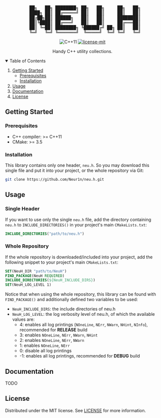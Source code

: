 <!------------------------------------------------------------------ HEADER -->
<pre align="center">
  ██╗   ██╗ ████████╗ ██╗   ██╗     ██╗   ██╗
  ████╗ ██║ ██╔═════╝ ██║   ██║     ██║   ██║
  ██╔██╗██║ ██████╗   ██║   ██║     ████████║
  ██║╚████║ ██╔═══╝   ██║   ██║     ██╔═══██║
  ██║ ╚═██║ ████████╗ ╚██████╔╝ ██╗ ██║   ██║
  ╚═╝   ╚═╝ ╚═══════╝  ╚═════╝  ╚═╝ ╚═╝   ╚═╝
</pre>

<p align="center">
  <img src="https://img.shields.io/badge/C++11-00599C?style=for-the-badge&logo=c%2B%2B&logoColor=white" alt="C++11">

  <a href="./LICENSE">
    <img src="https://img.shields.io/badge/license-mit-green.svg?style=for-the-badge" alt="license-mit">
  </a>
</p>

<p align="center">
  Handy C++ utility collections.
</p>

<!------------------------------------------------------- TABLE OF CONTENTS -->
<details open="open">
  <summary>Table of Contents</summary>
  <ol>
    <li>
      <a href="#getting-started">Getting Started</a>
      <ul>
        <li><a href="#prerequisites">Prerequisites</a></li>
        <li><a href="#installation">Installation</a></li>
      </ul>
    </li>
    <li><a href="#usage">Usage</a></li>
    <li><a href="#documentation">Documentation</a></li>
    <li><a href="#license">License</a></li>
  </ol>
</details>

<!--------------------------------------------------------- GETTING STARTED -->
## Getting Started
### Prerequisites
- C++ compiler: >= C++11
- CMake: >= 3.5

### Installation
This library contains only one header, `neu.h`. So you may download this single
file and put it into your project, or the whole repository via Git:
```bash
git clone https://github.com/Neur1n/neu.h.git
```

<!------------------------------------------------------------------- USAGE -->
## Usage
### Single Header
If you want to use only the single `neu.h` file, add the directory containing
`neu.h` to `INCLUDE_DIRECTORIES()` in your project's main `CMakeLists.txt`:
```cmake
INCLUDE_DIRECTORIES("path/to/neu.h")
```

### Whole Repository
If the whole repository is downloaded/included into your project, add the
following snippet to your project's main `CMakeLists.txt`:
```cmake
SET(NeuH_DIR "path/to/NeuH")
FIND_PACKAGE(NeuH REQUIRED)
INCLUDE_DIRECTORIES(${NeuH_INCLUDE_DIRS})
SET(NeuH_LOG_LEVEL 1)
```
Notice that when using the whole repository, this library can be found with
`FIND_PACKAGE()` and additionally defined two variables to be used:
- `NeuH_INCLUDE_DIRS`: the include directories of neu.h
- `NeuH_LOG_LEVEL`: the log verbosity level of neu.h, of which the available
values are:
  - 4: enables all log printings (`NOneLine`, `NErr`, `NWarn`, `NHint`,
  `NInfo`), recommended for **RELEASE** build
  - 3: enables `NOneLine`, `NErr`, `NWarn`, `NHint`
  - 2: enables `NOneLine`, `NErr`, `NWarn`
  - 1: enables `NOneLine`, `NErr`
  - 0: disable all log printings
  - -1: enables all log printings, recommended for **DEBUG** build

<!----------------------------------------------------------- DOCUMENTATION -->
## Documentation
TODO

<!----------------------------------------------------------------- LICENSE -->
## License
Distributed under the MIT license. See [LICENSE](LICENSE) for more information.
